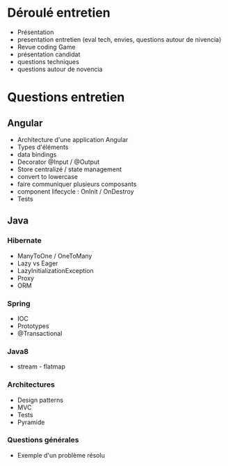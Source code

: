 # Déroulé entretien

- Présentation
- presentation entretien (eval tech, envies, questions autour de nivencia)
- Revue coding Game
- présentation candidat
- questions techniques
- questions autour de novencia

# Questions entretien

## Angular

- Architecture d'une application Angular
- Types d'éléments
- data bindings
- Decorator @Input / @Output
- Store centralizé / state management
- convert to lowercase
- faire communiquer plusieurs composants
- component lifecycle : OnInit / OnDestroy
- Tests

## Java

### Hibernate
- ManyToOne / OneToMany
- Lazy vs Eager
- LazyInitializationException
- Proxy
- ORM

### Spring
- IOC
- Prototypes
- @Transactional

### Java8
- stream - flatmap

### Architectures
- Design patterns
- MVC
- Tests
- Pyramide

### Questions générales
- Exemple d'un problème résolu
